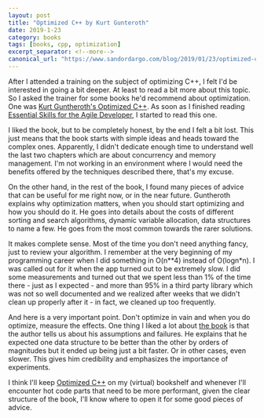 ```yaml
---
layout: post
title: "Optimized C++ by Kurt Gunteroth"
date: 2019-1-23
category: books
tags: [books, cpp, optimization]
excerpt_separator: <!--more-->
canonical_url: "https://www.sandordargo.com/blog/2019/01/23/optimized-cpp"
---
```

After I attended a training on the subject of optimizing C++, I felt I'd be interested in going a bit deeper. At least to read a bit more about this topic. So I asked the trainer for some books he'd recommend about optimization. One was [Kurt Guntheroth's Optimized C++](https://amzn.to/2vGyHRT). As soon as I finished reading [Essential Skills for the Agile Developer](/blog/2018/06/27/essential-skills-for-the-agile-developer), I started to read this one.
<!--more-->

I liked the book, but to be completely honest, by the end I felt a bit lost. This just means that the book starts with simple ideas and heads toward the complex ones. Apparently, I didn't dedicate enough time to understand well the last two chapters which are about concurrency and memory management. I'm not working in an environment where I would need the benefits offered by the techniques described there, that's my excuse.

On the other hand, in the rest of the book, I found many pieces of advice that can be useful for me right now, or in the near future. Guntheroth explains why optimization matters, when you should start optimizing and how you should do it. He goes into details about the costs of different sorting and search algorithms, dynamic variable allocation, data structures to name a few. He goes from the most common towards the rarer solutions.

It makes complete sense. Most of the time you don't need anything fancy, just to review your algorithm. I remember at the very beginning of my programming career when I did something in O(n**4) instead of O(logn*n). I was called out for it when the app turned out to be extremely slow. I did some measurements and turned out that we spent less than 1% of the time there - just as I expected - and more than 95% in a third party library which was not so well documented and we realized after weeks that we didn't clean up properly after it - in fact, we cleaned up too frequently.

And here is a very important point. Don't optimize in vain and when you do optimize, measure the effects. One thing I liked a lot about [the book](https://amzn.to/2vGyHRT) is that the author tells us about his assumptions and failures. He explains that he expected one data structure to be better than the other by orders of magnitudes but it ended up being just a bit faster. Or in other cases, even slower. This gives him credibility and emphasizes the importance of experiments.

I think I'll keep [Optimized C++](https://amzn.to/2vGyHRT) on my (virtual) bookshelf and whenever I'll encounter hot code parts that need to be more performant, given the clear structure of the book, I'll know where to open it for some good pieces of advice.